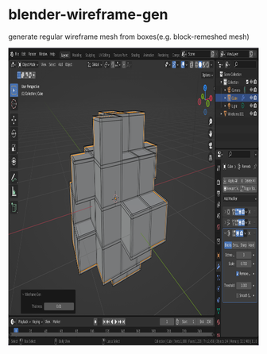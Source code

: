 # blender-wireframe-gen
generate regular wireframe mesh from boxes(e.g. block-remeshed mesh)

<img src="https://github.com/latidoremi/blender-wireframe-gen/blob/main/wireframe_gen_demo.png" width = "1024" height = "600" alt="" align=center />
